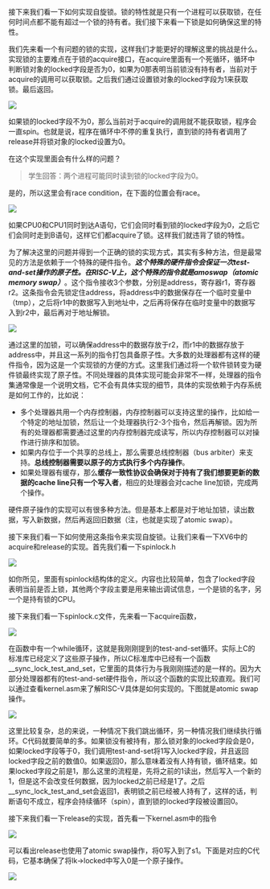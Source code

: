 接下来我们看一下如何实现自旋锁。锁的特性就是只有一个进程可以获取锁，在任何时间点都不能有超过一个锁的持有者。我们接下来看一下锁是如何确保这里的特性。

我们先来看一个有问题的锁的实现，这样我们才能更好的理解这里的挑战是什么。实现锁的主要难点在于锁的acquire接口，在acquire里面有一个死循环，循环中判断锁对象的locked字段是否为0，如果为0那表明当前锁没有持有者，当前对于acquire的调用可以获取锁。之后我们通过设置锁对象的locked字段为1来获取锁。最后返回。

[![](https://github.com/huihongxiao/MIT6.S081/raw/master/.gitbook/assets/image%20(593).png)](https://github.com/huihongxiao/MIT6.S081/blob/master/.gitbook/assets/image%20\(593\).png)

如果锁的locked字段不为0，那么当前对于acquire的调用就不能获取锁，程序会一直spin。也就是说，程序在循环中不停的重复执行，直到锁的持有者调用了release并将锁对象的locked设置为0。

在这个实现里面会有什么样的问题？

> 学生回答：两个进程可能同时读到锁的locked字段为0。

是的，所以这里会有race condition，在下面的位置会有race。

[![](https://github.com/huihongxiao/MIT6.S081/raw/master/.gitbook/assets/image%20(440).png)](https://github.com/huihongxiao/MIT6.S081/blob/master/.gitbook/assets/image%20\(440\).png)

如果CPU0和CPU1同时到达A语句，它们会同时看到锁的locked字段为0，之后它们会同时走到B语句，这样它们都acquire了锁。这样我们就违背了锁的特性。

为了解决这里的问题并得到一个正确的锁的实现方式，其实有多种方法，但是最常见的方法是依赖于一个特殊的硬件指令。***这个特殊的硬件指令会保证一次test-and-set操作的原子性。在RISC-V上，这个特殊的指令就是amoswap（atomic memory swap）***。这个指令接收3个参数，分别是address，寄存器r1，寄存器r2。这条指令会先锁定住address，将address中的数据保存在一个临时变量中（tmp），之后将r1中的数据写入到地址中，之后再将保存在临时变量中的数据写入到r2中，最后再对于地址解锁。

[![](https://github.com/huihongxiao/MIT6.S081/raw/master/.gitbook/assets/image%20(445).png)](https://github.com/huihongxiao/MIT6.S081/blob/master/.gitbook/assets/image%20\(445\).png)

通过这里的加锁，可以确保address中的数据存放于r2，而r1中的数据存放于address中，并且这一系列的指令打包具备原子性。大多数的处理器都有这样的硬件指令，因为这是一个实现锁的方便的方式。这里我们通过将一个软件锁转变为硬件锁最终实现了原子性。不同处理器的具体实现可能会非常不一样，处理器的指令集通常像是一个说明文档，它不会有具体实现的细节，具体的实现依赖于内存系统是如何工作的，比如说：

- 多个处理器共用一个内存控制器，内存控制器可以支持这里的操作，比如给一个特定的地址加锁，然后让一个处理器执行2-3个指令，然后再解锁。因为所有的处理器都需要通过这里的内存控制器完成读写，所以内存控制器可以对操作进行排序和加锁。
- 如果内存位于一个共享的总线上，那么需要总线控制器（bus arbiter）来支持。**总线控制器需要以原子的方式执行多个内存操作**。
- 如果处理器有缓存，那么**缓存一致性协议会确保对于持有了我们想要更新的数据的cache line只有一个写入者**，相应的处理器会对cache line加锁，完成两个操作。

硬件原子操作的实现可以有很多种方法。但是基本上都是对于地址加锁，读出数据，写入新数据，然后再返回旧数据（注，也就是实现了atomic swap）。

接下来我们看一下如何使用这条指令来实现自旋锁。让我们来看一下XV6中的acquire和release的实现。首先我们看一下spinlock.h

[![](https://github.com/huihongxiao/MIT6.S081/raw/master/.gitbook/assets/image%20(424).png)](https://github.com/huihongxiao/MIT6.S081/blob/master/.gitbook/assets/image%20\(424\).png)

如你所见，里面有spinlock结构体的定义。内容也比较简单，包含了locked字段表明当前是否上锁，其他两个字段主要是用来输出调试信息，一个是锁的名字，另一个是持有锁的CPU。

接下来我们看一下spinlock.c文件，先来看一下acquire函数，

[![](https://github.com/huihongxiao/MIT6.S081/raw/master/.gitbook/assets/image%20(640).png)](https://github.com/huihongxiao/MIT6.S081/blob/master/.gitbook/assets/image%20\(640\).png)

在函数中有一个while循环，这就是我刚刚提到的test-and-set循环。实际上C的标准库已经定义了这些原子操作，所以C标准库中已经有一个函数__sync_lock_test_and_set，它里面的具体行为与我刚刚描述的是一样的。因为大部分处理器都有的test-and-set硬件指令，所以这个函数的实现比较直观。我们可以通过查看kernel.asm来了解RISC-V具体是如何实现的。下图就是atomic swap操作。

[![](https://github.com/huihongxiao/MIT6.S081/raw/master/.gitbook/assets/image%20(483).png)](https://github.com/huihongxiao/MIT6.S081/blob/master/.gitbook/assets/image%20\(483\).png)

这里比较复杂，总的来说，一种情况下我们跳出循环，另一种情况我们继续执行循环。C代码就要简单的多。如果锁没有被持有，那么锁对象的locked字段会是0，如果locked字段等于0，我们调用test-and-set将1写入locked字段，并且返回locked字段之前的数值0。如果返回0，那么意味着没有人持有锁，循环结束。如果locked字段之前是1，那么这里的流程是，先将之前的1读出，然后写入一个新的1，但是这不会改变任何数据，因为locked之前已经是1了。之后__sync_lock_test_and_set会返回1，表明锁之前已经被人持有了，这样的话，判断语句不成立，程序会持续循环（spin），直到锁的locked字段被设置回0。

接下来我们看一下release的实现，首先看一下kernel.asm中的指令

[![](https://github.com/huihongxiao/MIT6.S081/raw/master/.gitbook/assets/image%20(519).png)](https://github.com/huihongxiao/MIT6.S081/blob/master/.gitbook/assets/image%20\(519\).png)

可以看出release也使用了atomic swap操作，将0写入到了s1。下面是对应的C代码，它基本确保了将lk->locked中写入0是一个原子操作。

[![](https://github.com/huihongxiao/MIT6.S081/raw/master/.gitbook/assets/image%20(452)%20(1)%20(1)%20(1)%20(1).png)](https://github.com/huihongxiao/MIT6.S081/blob/master/.gitbook/assets/image%20\(452\)%20\(1\)%20\(1\)%20\(1\)%20\(1\).png)